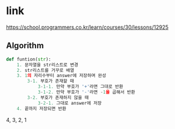 # link

https://school.programmers.co.kr/learn/courses/30/lessons/12925

## Algorithm

```py
def funtion(str):
    1. 문자열을 str리스트로 변경
    2. str리스트를 거꾸로 배열
    3. 1의 자리수부터 answer에 저장하며 완성
        3-1. 부호가 존재할 때 
            3-1-1. 만약 부호가 '+'라면 그대로 반환
            3-1-2. 만약 부호가 '-'라면 -1을 곱해서 반환
        3-2. 부호가 존재하지 않을 때
            3-2-1. 그대로 answer에 저장 
    4. 끝까지 저장되면 반환
```

4, 3, 2, 1